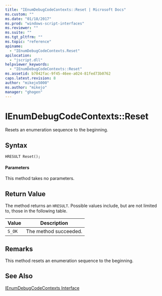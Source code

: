 ```yaml
---
title: "IEnumDebugCodeContexts::Reset | Microsoft Docs"
ms.custom: ""
ms.date: "01/18/2017"
ms.prod: "windows-script-interfaces"
ms.reviewer: ""
ms.suite: ""
ms.tgt_pltfrm: ""
ms.topic: "reference"
apiname: 
  - "IEnumDebugCodeContexts.Reset"
apilocation: 
  - "jscript.dll"
helpviewer_keywords: 
  - "IEnumDebugCodeContexts::Reset"
ms.assetid: b7042fac-9f45-46ee-a024-81fed73b0762
caps.latest.revision: 8
author: "mikejo5000"
ms.author: "mikejo"
manager: "ghogen"
---
```

# IEnumDebugCodeContexts::Reset
Resets an enumeration sequence to the beginning.  
  
## Syntax  
  
```  
HRESULT Reset();  
```  
  
#### Parameters  
 This method takes no parameters.  
  
## Return Value  
 The method returns an `HRESULT`. Possible values include, but are not limited to, those in the following table.  
  
|Value|Description|  
|-----------|-----------------|  
|`S_OK`|The method succeeded.|  
  
## Remarks  
 This method resets an enumeration sequence to the beginning.  
  
## See Also  
 [IEnumDebugCodeContexts Interface](../../winscript/reference/ienumdebugcodecontexts-interface.md)